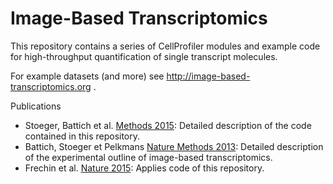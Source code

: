 # Image-Based Transcriptomics

This repository contains a series of CellProfiler modules and example code for high-throughput quantification of single transcript molecules. 

For example datasets (and more) see http://image-based-transcriptomics.org .

Publications
- Stoeger, Battich et al.  [Methods 2015](http://www.sciencedirect.com/science/article/pii/S1046202315002091): Detailed description of the code contained in this repository.
- Battich, Stoeger et Pelkmans [Nature Methods 2013](https://www.pelkmanslab.org/wp-content/plugins/zotpress/lib/request/rss.file.php?api_user_id=1315290&download=DUV66T8F): Detailed description of the experimental outline of image-based transcriptomics.
- Frechin et al. [Nature 2015](http://www.pelkmanslab.org/wp-content/plugins/zotpress/lib/request/rss.file.php?api_user_id=1315290&download=G338T9AX): Applies code of this repository.


